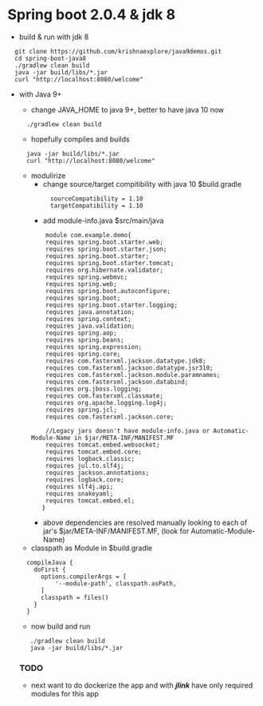 
# Spring boot 2.0.4 & jdk 8

* build & run with jdk 8
```
  git clone https://github.com/krishnaexplore/java9demos.git
  cd spring-boot-java8
  ./gradlew clean build
  java -jar build/libs/*.jar
  curl "http://localhost:8080/welcome"
```


* with Java 9+ 
  * change JAVA_HOME to java 9+, better to have java 10 now 
  ```
    ./gradlew clean build
  ```
  * hopefully compiles and builds
  ```
    java -jar build/libs/*.jar
    curl "http://localhost:8080/welcome"
  ```
  * modulirize
    * change source/target compitibility with java 10 $build.gradle
      ```
        sourceCompatibility = 1.10
        targetCompatibility = 1.10
      ```
    * add module-info.java $src/main/java
    ```
        module com.example.demo{
        requires spring.boot.starter.web;
        requires spring.boot.starter.json;
        requires spring.boot.starter;
        requires spring.boot.starter.tomcat;
        requires org.hibernate.validator;
        requires spring.webmvc;
        requires spring.web;
        requires spring.boot.autoconfigure;
        requires spring.boot;
        requires spring.boot.starter.logging;
        requires java.annotation;
        requires spring.context;
        requires java.validation;
        requires spring.aop;
        requires spring.beans;
        requires spring.expression;
        requires spring.core;
        requires com.fasterxml.jackson.datatype.jdk8;
        requires com.fasterxml.jackson.datatype.jsr310;
        requires com.fasterxml.jackson.module.paramnames;
        requires com.fasterxml.jackson.databind;
        requires org.jboss.logging;
        requires com.fasterxml.classmate;
        requires org.apache.logging.log4j;
        requires spring.jcl;
        requires com.fasterxml.jackson.core;

        //Legacy jars doesn't have module-info.java or Automatic-Module-Name in $jar/META-INF/MANIFEST.MF
        requires tomcat.embed.websocket;
        requires tomcat.embed.core;
        requires logback.classic;
        requires jul.to.slf4j;
        requires jackson.annotations;
        requires logback.core;
        requires slf4j.api;
        requires snakeyaml;
        requires tomcat.embed.el;
       }

    ```
      * above dependencies are resolved manually looking to each of jar's $jar/META-INF/MANIFEST.MF, (look for Automatic-Module-Name)
   * classpath as Module in $build.gradle
    ```
      compileJava {    
        doFirst {
          options.compilerArgs = [
              '--module-path', classpath.asPath,
          ]
          classpath = files()
        } 
      }
    ```
    
    * now build and run
    ```
       ./gradlew clean build
       java -jar build/libs/*.jar
    ```
    
    
  ### TODO
  
  * next want to do dockerize the app and with <b><i>jlink</b></i> have only required modules for this app

